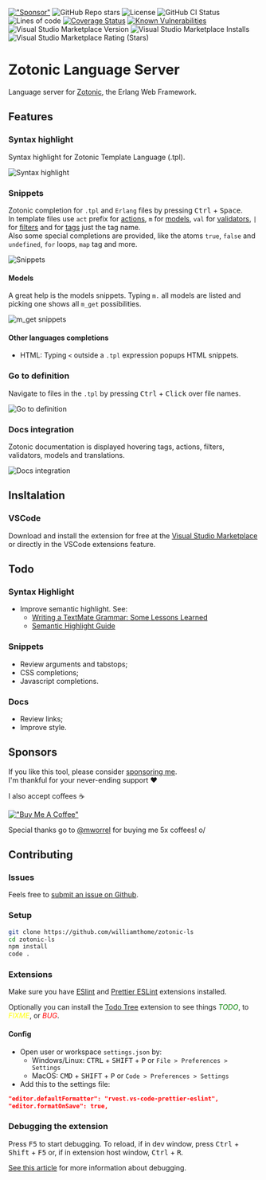 [!["Sponsor"](https://img.shields.io/static/v1?label=Sponsor&message=%E2%9D%A4&logo=GitHub&color=%23fe8e86)](<[https://www.buymeacoffee.com/williamthome](https://github.com/sponsors/williamthome)>)
![GitHub Repo stars](https://img.shields.io/github/stars/williamthome/zotonic-ls?style=social)
![License](https://img.shields.io/github/license/williamthome/zotonic-ls)
![GitHub CI Status](https://img.shields.io/github/workflow/status/williamthome/zotonic-ls/CI)
![Lines of code](https://img.shields.io/tokei/lines/github/williamthome/zotonic-ls)
[![Coverage Status](https://coveralls.io/repos/github/williamthome/zotonic-ls/badge.svg?branch=main)](https://coveralls.io/github/williamthome/zotonic-ls?branch=main)
[![Known Vulnerabilities](https://snyk.io/test/github/williamthome/zotonic-ls/badge.svg)](https://snyk.io/test/github/williamthome/zotonic-ls)
![Visual Studio Marketplace Version](https://img.shields.io/visual-studio-marketplace/v/williamthome.zotonic-ls)
![Visual Studio Marketplace Installs](https://img.shields.io/visual-studio-marketplace/i/williamthome.zotonic-ls)
![Visual Studio Marketplace Rating (Stars)](https://img.shields.io/visual-studio-marketplace/stars/williamthome.zotonic-ls)

# Zotonic Language Server

Language server for [Zotonic](http://zotonic.com/), the Erlang Web Framework.

## Features

### Syntax highlight

Syntax highlight for Zotonic Template Language (.tpl).

![Syntax highlight](images/syntax-highlight.gif)

### Snippets

Zotonic completion for `.tpl` and `Erlang` files by pressing <kbd>Ctrl</kbd> + <kbd>Space</kbd>.\
In template files use `act` prefix for [actions](http://docs.zotonic.com/en/latest/ref/actions/), `m` for [models](http://docs.zotonic.com/en/latest/ref/models/), `val` for [validators](http://docs.zotonic.com/en/latest/ref/validators/index.html#validators), `|` for [filters](http://docs.zotonic.com/en/latest/ref/filters/) and for [tags](http://docs.zotonic.com/en/latest/ref/tags/) just the tag name.\
Also some special completions are provided, like the atoms `true`, `false` and `undefined`, `for` loops, `map` tag and more.

![Snippets](images/snippets.gif)

#### Models

A great help is the models snippets. Typing `m.` all models are listed and picking one shows all `m_get` possibilities.

![m_get snippets](images/m_get_snippets.gif)

#### Other languages completions

-   HTML: Typing `<` outside a `.tpl` expression popups HTML snippets.

### Go to definition

Navigate to files in the `.tpl` by pressing <kbd>Ctrl</kbd> + <kbd>Click</kbd> over file names.

![Go to definition](images/go-to-definition.gif)

### Docs integration

Zotonic documentation is displayed hovering tags, actions, filters, validators, models and translations.

![Docs integration](images/docs-integration.gif)

## Insltalation

### VSCode

Download and install the extension for free at the [Visual Studio Marketplace](https://marketplace.visualstudio.com/items?itemName=williamthome.zotonic-ls) or directly in the VSCode extensions feature.

## Todo

### Syntax Highlight

-   Improve semantic highlight. See:
    -   [Writing a TextMate Grammar: Some Lessons Learned](https://www.apeth.com/nonblog/stories/textmatebundle.html)
    -   [Semantic Highlight Guide](https://code.visualstudio.com/api/language-extensions/semantic-highlight-guide)

### Snippets

-   Review arguments and tabstops;
-   CSS completions;
-   Javascript completions.

### Docs

-   Review links;
-   Improve style.

## Sponsors

If you like this tool, please consider [sponsoring me](https://github.com/sponsors/williamthome).\
I'm thankful for your never-ending support :heart:

I also accept coffees :coffee:

[!["Buy Me A Coffee"](https://www.buymeacoffee.com/assets/img/custom_images/orange_img.png)](https://www.buymeacoffee.com/williamthome)

Special thanks go to [@mworrel](https://github.com/mworrell) for buying me 5x coffees! o/

## Contributing

### Issues

Feels free to [submit an issue on Github](https://github.com/vscode-django/vscode-django/issues/new).

### Setup

```bash
git clone https://github.com/williamthome/zotonic-ls
cd zotonic-ls
npm install
code .
```

### Extensions

Make sure you have [ESlint](https://marketplace.visualstudio.com/items?itemName=dbaeumer.vscode-eslint) and [Prettier ESLint](https://marketplace.visualstudio.com/items?itemName=rvest.vs-code-prettier-eslint) extensions installed.

Optionally you can install the [Todo Tree](https://marketplace.visualstudio.com/items?itemName=Gruntfuggly.todo-tree) extension to see things <span style="color: green;">_TODO_</span>, to <span style="color: yellow;">_FIXME_</span>, or <span style="color: red;">_BUG_</span>.

#### Config

-   Open user or workspace `settings.json` by:
    -   Windows/Linux: <kbd>CTRL</kbd> + <kbd>SHIFT</kbd> + <kbd>P</kbd> or `File > Preferences > Settings`
    -   MacOS: <kbd>CMD</kbd> + <kbd>SHIFT</kbd> + <kbd>P</kbd> or `Code > Preferences > Settings`
-   Add this to the settings file:

```json
"editor.defaultFormatter": "rvest.vs-code-prettier-eslint",
"editor.formatOnSave": true,
```

### Debugging the extension

Press <kbd>F5</kbd> to start debugging.
To reload, if in dev window, press <kbd>Ctrl</kbd> + <kbd>Shift</kbd> + <kbd>F5</kbd> or, if in extension host window, <kbd>Ctrl</kbd> + <kbd>R</kbd>.

[See this article](https://code.visualstudio.com/api/get-started/your-first-extension) for more information about debugging.
